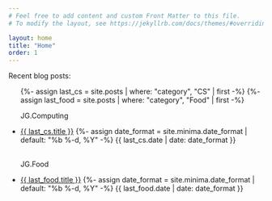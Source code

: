 ```yaml
---
# Feel free to add content and custom Front Matter to this file.
# To modify the layout, see https://jekyllrb.com/docs/themes/#overriding-theme-defaults

layout: home
title: "Home"
order: 1
---
```



Recent blog posts:


<ul class = "older-posts">
    {%- assign last_cs = site.posts | where: "category", "CS" | first -%}
    {%- assign last_food = site.posts | where: "category", "Food" | first -%}
    <p class="no-padding-paragraph" >JG.Computing</p>
    <li>
    <a class="post-link-tech" href="{{ last_cs.url }}">{{ last_cs.title }}</a>
    {%- assign date_format = site.minima.date_format | default: "%b %-d, %Y" -%}
    <span class="post-meta">{{ last_cs.date | date: date_format }}</span>
    </li>
    <br>
    <p class="no-padding-paragraph">JG.Food</p>
    <li>
    <a class="post-link-food" href="{{ last_food.url }}">{{ last_food.title }}</a>
    {%- assign date_format = site.minima.date_format | default: "%b %-d, %Y" -%}
    <span class="post-meta">{{ last_food.date | date: date_format }}</span>
    </li>
</ul>





